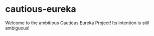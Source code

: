 # cautious-eureka

Welcome to the ambitious Cautious Eureka Project!
Its intention is still ambiguous!
